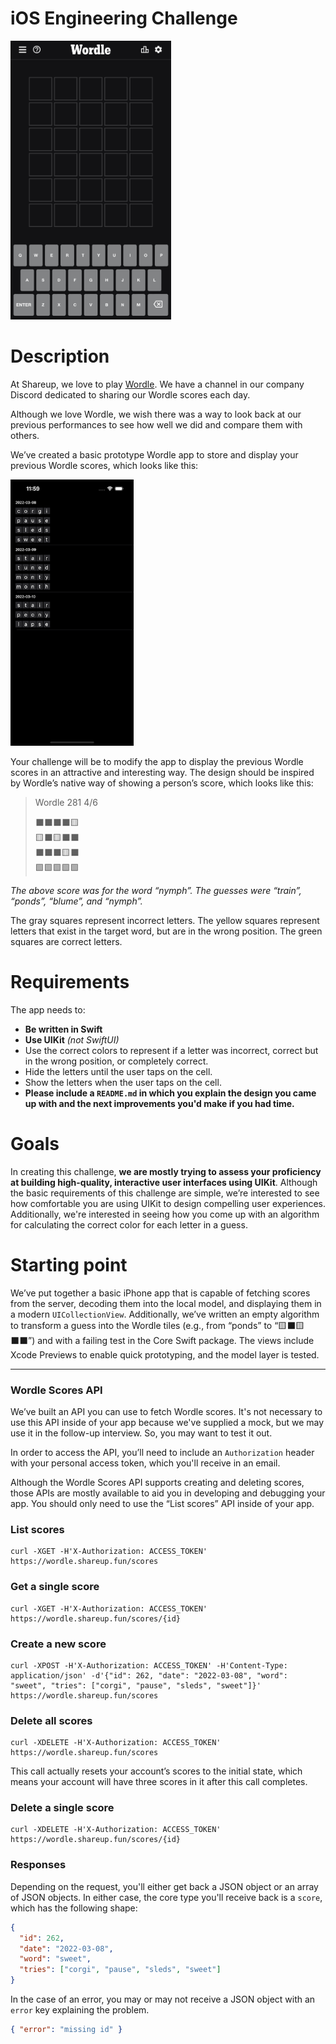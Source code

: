 # iOS Engineering Challenge

<img src="./readme-resources/empty-wordle-screen.jpeg" alt="Screenshot of Wordle" style="height:446px" height="446">

# Description

At Shareup, we love to play [Wordle](https://www.nytimes.com/games/wordle/). We have a channel in our company Discord dedicated to sharing our Wordle scores each day.

Although we love Wordle, we wish there was a way to look back at our previous performances to see how well we did and compare them with others.

We’ve created a basic prototype Wordle app to store and display your previous Wordle scores, which looks like this:

<img src="./readme-resources/wordle-ios.png" alt="Screenshot of Prototype iOS Wordle App" style="height:426px" height="426">

Your challenge will be to modify the app to display the previous Wordle scores in an attractive and interesting way. The design should be inspired by Wordle’s native way of showing a person’s score, which looks like this:

> Wordle 281 4/6
> 
> ⬛⬛⬛⬛🟨<br>
> 🟨⬛🟨⬛⬛<br>
> ⬛⬛⬛🟨⬛<br>
> 🟩🟩🟩🟩🟩

_The above score was for the word “nymph”. The guesses were “train”, “ponds”, “blume”, and “nymph”._

The gray squares represent incorrect letters. The yellow squares represent letters that exist in the target word, but are in the wrong position. The green squares are correct letters.

# Requirements

The app needs to:

- **Be written in Swift**
- **Use UIKit** *(not SwiftUI)*
- Use the correct colors to represent if a letter was incorrect, correct but in the wrong position, or completely correct.
- Hide the letters until the user taps on the cell.
- Show the letters when the user taps on the cell.
- **Please include a `README.md` in which you explain the design you came up with and the next improvements you'd make if you had time.**

# Goals

In creating this challenge, **we are mostly trying to assess your proficiency at building high-quality, interactive user interfaces using UIKit**. Although the basic requirements of this challenge are simple, we’re interested to see how comfortable you are using UIKit to design compelling user experiences. Additionally, we're interested in seeing how you come up with an algorithm for calculating the correct color for each letter in a guess.

# Starting point

We’ve put together a basic iPhone app that is capable of fetching scores from the server, decoding them into the local model, and displaying them in a modern `UICollectionView`. Additionally, we’ve written an empty algorithm to transform a guess into the Wordle tiles (e.g., from “ponds” to “🟨⬛🟨⬛⬛”) and with a failing test in the Core Swift package. The views include Xcode Previews to enable quick prototyping, and the model layer is tested.

---

### Wordle Scores API

We’ve built an API you can use to fetch Wordle scores. It's not necessary to use this API inside of your app because we've supplied a mock, but we may use it in the follow-up interview. So, you may want to test it out.

In order to access the API, you’ll need to include an `Authorization` header with your personal access token, which you'll receive in an email.

Although the Wordle Scores API supports creating and deleting scores, those APIs are mostly available to aid you in developing and debugging your app. You should only need to use the “List scores” API inside of your app.

### List scores

```other
curl -XGET -H'X-Authorization: ACCESS_TOKEN' https://wordle.shareup.fun/scores
```

### Get a single score

```other
curl -XGET -H'X-Authorization: ACCESS_TOKEN' https://wordle.shareup.fun/scores/{id}
```

### Create a new score

```other
curl -XPOST -H'X-Authorization: ACCESS_TOKEN' -H'Content-Type: application/json' -d'{"id": 262, "date": "2022-03-08", "word": "sweet", "tries": ["corgi", "pause", "sleds", "sweet"]}' https://wordle.shareup.fun/scores
```

### Delete all scores

```other
curl -XDELETE -H'X-Authorization: ACCESS_TOKEN' https://wordle.shareup.fun/scores
```

This call actually resets your account’s scores to the initial state, which means your account will have three scores in it after this call completes.

### Delete a single score

```other
curl -XDELETE -H'X-Authorization: ACCESS_TOKEN' https://wordle.shareup.fun/scores/{id}
```

### Responses

Depending on the request, you'll either get back a JSON object or an array of JSON objects. In either case, the core type you'll receive back is a `score`, which has the following shape:

```json
{
  "id": 262,
  "date": "2022-03-08",
  "word": "sweet",
  "tries": ["corgi", "pause", "sleds", "sweet"]
}
```

In the case of an error, you may or may not receive a JSON object with an `error` key explaining the problem.

```json
{ "error": "missing id" }
```

